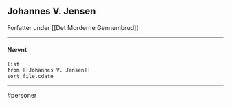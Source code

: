 ## Johannes V. Jensen
Forfatter under [[Det Morderne Gennembrud]]



---
#### Nævnt
```dataview 
list
from [[Johannes V. Jensen]]
sort file.cdate
```
---
#personer


